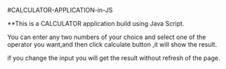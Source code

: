 #CALCULATOR-APPLICATION-in-JS

**This is a CALCULATOR application build using Java Script.


You can enter any two numbers of your choice and select one of the operator you want,and then click calculate button ,it will show the result.

if you change the input you will get the result without refresh of the page.
